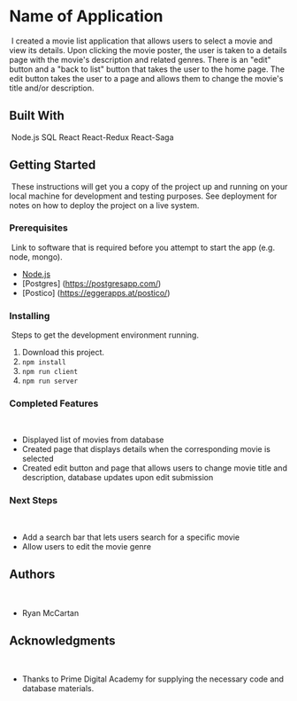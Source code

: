 # Name of Application
​
I created a movie list application that allows users to select a movie and view its details. Upon clicking the movie poster, the user is taken to a details page with the movie's description and related genres. There is an "edit" button and a "back to list" button that takes the user to the home page. The edit button takes the user to a page and allows them to change the movie's title and/or description. 
​
## Built With
​
Node.js
SQL
React
React-Redux
React-Saga
​
## Getting Started
​
These instructions will get you a copy of the project up and running on your local machine for development and testing purposes. See deployment for notes on how to deploy the project on a live system.
​
### Prerequisites
​
Link to software that is required before you attempt to start the app (e.g. node, mongo).
​
- [Node.js](https://nodejs.org/en/)
- [Postgres] (https://postgresapp.com/)
- [Postico] (https://eggerapps.at/postico/)
​
​
### Installing
​
Steps to get the development environment running.
​
1. Download this project.
2. `npm install`
3. `npm run client`
4. `npm run server`
​
### Completed Features
​
- Displayed list of movies from database
- Created page that displays details when the corresponding movie is selected
- Created edit button and page that allows users to change movie title and description, database updates upon edit submission 
​
### Next Steps
​​
- Add a search bar that lets users search for a specific movie
- Allow users to edit the movie genre
​
## Authors
​
* Ryan McCartan
​
## Acknowledgments
​
* Thanks to Prime Digital Academy for supplying the necessary code and database materials.